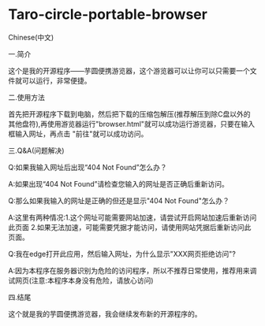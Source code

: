 # Taro-circle-portable-browser
Chinese(中文)

一.简介

这个是我的开源程序——芋圆便携游览器，这个游览器可以让你可以只需要一个文件就可以运行，非常便捷。

二.使用方法

首先把开源程序下载到电脑，然后把下载的压缩包解压(推荐解压到除C盘以外的其他盘符),再使用游览器运行"browser.html"就可以成功运行游览器，只要在输入框输入网址，再点击 "前往"就可以成功访问。

三.Q&A(问题解决)

Q:如果我输入网址后出现“404 Not Found”怎么办？

A:如果出现“404 Not Found”请检查您输入的网址是否正确后重新访问。

Q:那么如果我输入的网址是正确的但还是显示"404 Not Found"怎么办？

A:这里有两种情况:1.这个网址可能需要网站加速，请尝试开启网站加速后重新访问此页面  2.如果无法加速，可能需要凭据才能访问，请使用网站凭据后重新访问此页面。

Q:我在edge打开此应用，然后输入网址，为什么显示"XXX网页拒绝访问"?

A:因为本程序在服务器识别为危险的访问程序，所以不推荐日常使用，推荐用来调试网页(注意:本程序本身没有危险，请放心访问)

四.结尾

这个就是我的芋圆便携游览器，我会继续发布新的开源程序的。
